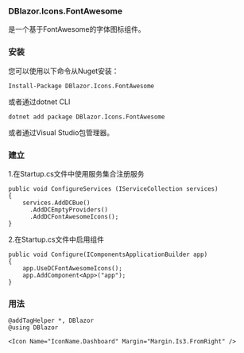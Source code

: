 ###  **DBlazor.Icons.FontAwesome** 

是一个基于FontAwesome的字体图标组件。

###  **安装** 

您可以使用以下命令从Nuget安装：

```
Install-Package DBlazor.Icons.FontAwesome
```

或者通过dotnet CLI

```
dotnet add package DBlazor.Icons.FontAwesome
```

或者通过Visual Studio包管理器。

###  **建立** 

1.在Startup.cs文件中使用服务集合注册服务

```
public void ConfigureServices (IServiceCollection services)
{
    services.AddDCBue()
	  .AddDCEmptyProviders()
      .AddDCFontAwesomeIcons();
}
```

2.在Startup.cs文件中启用组件
```
public void Configure(IComponentsApplicationBuilder app)
{
    app.UseDCFontAwesomeIcons();
    app.AddComponent<App>("app");
}
```

###  **用法** 

```
@addTagHelper *, DBlazor
@using DBlazor

<Icon Name="IconName.Dashboard" Margin="Margin.Is3.FromRight" />

```